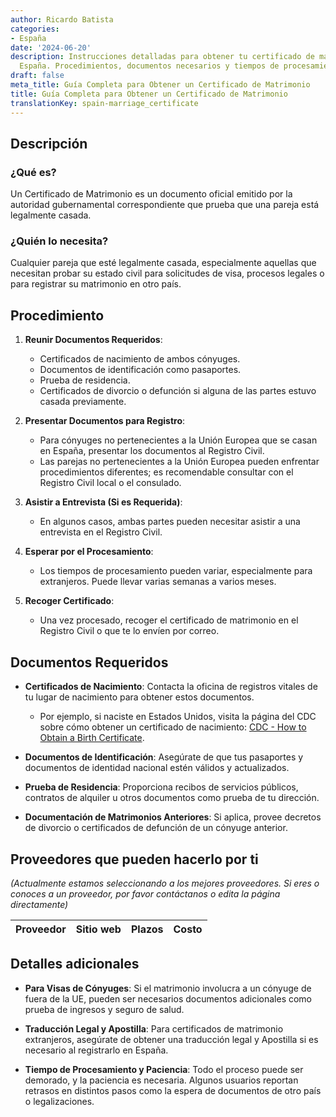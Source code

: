 ```yaml
---
author: Ricardo Batista
categories:
- España
date: '2024-06-20'
description: Instrucciones detalladas para obtener tu certificado de matrimonio en
  España. Procedimientos, documentos necesarios y tiempos de procesamiento.
draft: false
meta_title: Guía Completa para Obtener un Certificado de Matrimonio
title: Guía Completa para Obtener un Certificado de Matrimonio
translationKey: spain-marriage_certificate
---
```



## Descripción
### ¿Qué es?
Un Certificado de Matrimonio es un documento oficial emitido por la autoridad gubernamental correspondiente que prueba que una pareja está legalmente casada.

### ¿Quién lo necesita?
Cualquier pareja que esté legalmente casada, especialmente aquellas que necesitan probar su estado civil para solicitudes de visa, procesos legales o para registrar su matrimonio en otro país.

## Procedimiento
1. **Reunir Documentos Requeridos**:
   - Certificados de nacimiento de ambos cónyuges.
   - Documentos de identificación como pasaportes.
   - Prueba de residencia.
   - Certificados de divorcio o defunción si alguna de las partes estuvo casada previamente.

2. **Presentar Documentos para Registro**:
   - Para cónyuges no pertenecientes a la Unión Europea que se casan en España, presentar los documentos al Registro Civil.
   - Las parejas no pertenecientes a la Unión Europea pueden enfrentar procedimientos diferentes; es recomendable consultar con el Registro Civil local o el consulado.

3. **Asistir a Entrevista (Si es Requerida)**:
   - En algunos casos, ambas partes pueden necesitar asistir a una entrevista en el Registro Civil.

4. **Esperar por el Procesamiento**:
   - Los tiempos de procesamiento pueden variar, especialmente para extranjeros. Puede llevar varias semanas a varios meses.

5. **Recoger Certificado**:
   - Una vez procesado, recoger el certificado de matrimonio en el Registro Civil o que te lo envíen por correo.

## Documentos Requeridos
- **Certificados de Nacimiento**:
  Contacta la oficina de registros vitales de tu lugar de nacimiento para obtener estos documentos.
  - Por ejemplo, si naciste en Estados Unidos, visita la página del CDC sobre cómo obtener un certificado de nacimiento: [CDC - How to Obtain a Birth Certificate](https://www.cdc.gov/nchs/w2w/index.htm).

- **Documentos de Identificación**:
  Asegúrate de que tus pasaportes y documentos de identidad nacional estén válidos y actualizados.

- **Prueba de Residencia**:
  Proporciona recibos de servicios públicos, contratos de alquiler u otros documentos como prueba de tu dirección.

- **Documentación de Matrimonios Anteriores**:
  Si aplica, provee decretos de divorcio o certificados de defunción de un cónyuge anterior.

## Proveedores que pueden hacerlo por ti
_(Actualmente estamos seleccionando a los mejores proveedores. Si eres o conoces a un proveedor, por favor contáctanos o edita la página directamente)_

| Proveedor        |     Sitio web     |     Plazos    |       Costo      |
| --------------- | --------------- |  :-------------: | :-------------: |

## Detalles adicionales
- **Para Visas de Cónyuges**:
  Si el matrimonio involucra a un cónyuge de fuera de la UE, pueden ser necesarios documentos adicionales como prueba de ingresos y seguro de salud.

- **Traducción Legal y Apostilla**:
  Para certificados de matrimonio extranjeros, asegúrate de obtener una traducción legal y Apostilla si es necesario al registrarlo en España.

- **Tiempo de Procesamiento y Paciencia**:
  Todo el proceso puede ser demorado, y la paciencia es necesaria. Algunos usuarios reportan retrasos en distintos pasos como la espera de documentos de otro país o legalizaciones.